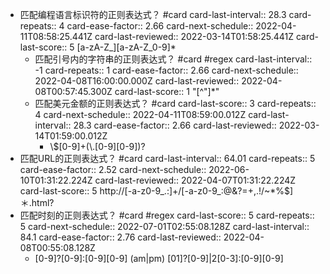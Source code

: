 - 匹配编程语言标识符的正则表达式？ #card
  card-last-interval:: 28.3
  card-repeats:: 4
  card-ease-factor:: 2.66
  card-next-schedule:: 2022-04-11T08:58:25.441Z
  card-last-reviewed:: 2022-03-14T01:58:25.441Z
  card-last-score:: 5
  [a-zA-Z_][a-zA-Z_0-9]*
	- 匹配引号内的字符串的正则表达式？ #card #regex 
	  card-last-interval:: -1
	  card-repeats:: 1
	  card-ease-factor:: 2.66
	  card-next-schedule:: 2022-04-08T16:00:00.000Z
	  card-last-reviewed:: 2022-04-08T00:57:45.300Z
	  card-last-score:: 1
	  "[\^"]*"
	- 匹配美元金额的正则表达式？ #card
	  card-last-score:: 3
	  card-repeats:: 4
	  card-next-schedule:: 2022-04-11T08:59:00.012Z
	  card-last-interval:: 28.3
	  card-ease-factor:: 2.66
	  card-last-reviewed:: 2022-03-14T01:59:00.012Z
		- \\$[0-9]+(\\.[0-9][0-9])?
- 匹配URL的正则表达式？ #card
  card-last-interval:: 64.01
  card-repeats:: 5
  card-ease-factor:: 2.52
  card-next-schedule:: 2022-06-10T01:31:22.224Z
  card-last-reviewed:: 2022-04-07T01:31:22.224Z
  card-last-score:: 5
  http://[-a-z0-9_.:]+/[-a-z0-9_:@&?=+,.!/~*%$]＊\.html?
- 匹配时刻的正则表达式？ #card #regex
  card-last-score:: 5
  card-repeats:: 5
  card-next-schedule:: 2022-07-01T02:55:08.128Z
  card-last-interval:: 84.1
  card-ease-factor:: 2.76
  card-last-reviewed:: 2022-04-08T00:55:08.128Z
	- [0-9]?[0-9]:[0-9][0-9] (am|pm)
	  [01]?[0-9]|2[0-3]:[0-9][0-9]